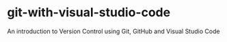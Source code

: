 # git-with-visual-studio-code
An introduction to Version Control using Git, GitHub and Visual Studio Code

